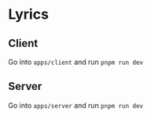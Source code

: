 # Lyrics

## Client

Go into `apps/client` and run `pnpm run dev`

## Server

Go into `apps/server` and run `pnpm run dev`